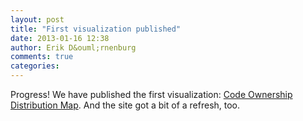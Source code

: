 ```yaml
---
layout: post
title: "First visualization published"
date: 2013-01-16 12:38
author: Erik D&ouml;rnenburg
comments: true
categories: 
---
```

Progress! We have published the first visualization: <a href="/vis/code-ownership-distribution-map/">Code Ownership Distribution Map</a>. And the site got a bit of a refresh, too.